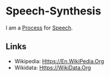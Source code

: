 # Speech-Synthesis

I am a [Process](60062.md) for [Speech](60010004.md).

## Links

- Wikipedia: [Https://En.WikiPedia.Org](https://en.wikipedia.org/wiki/Speech_synthesis)
- Wikidata: [Https://WikiData.Org](https://wikidata.org/wiki/Q16346)
